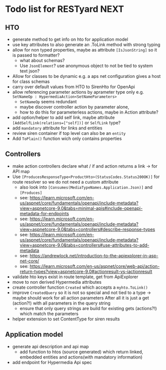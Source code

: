 ﻿# Todo list for RESTyard NEXT

## HTO

- generate method to get info on hto for application model
- use key attributes to also generate an .ToLink method with strong typing
- allow for non typed properties, maybe as attribute `[IsJsonString]` so it is passed to formatter?
  - what about schemas?
  - Use `JsonElement`? use anonymous object to not be tied to system text json? 
- Allow for classes to be dynamic e.g. a aps net configuration gives a host for class schemas
- carry over default values from HTO to SirenHto for OpenApi 
- allow referencing parameter actions by aprameter type only e.g. `SetNameOp : HypermediaAction<SetNameParameters>`
  - `SetNameOp` seems redundant
  - maybe discover controller action by parameter alone,
  - how to do this for parameterless actions, maybe in Action attribute?
- add option/helper to add self link, maybe attribute `[AddSelfLink(relations=["self])]` or `SelfLink` type? 
- add `mandatory` attribute for links and entities
- review siren container if top level can also be an `entity`
- Add `ToPlain()` function wich only contains properties

## Controllers

- make action controllers declare what / if and action returns a link -> for API map
- Use `[ProducesResponseType<ProductHto>(StatusCodes.Status200OK)]` for route resolver so we do not need a custom attribute
  - also look into `[Consumes(MediaTypeNames.Application.Json)]` and `[Produces]`
  - see: https://learn.microsoft.com/en-us/aspnet/core/fundamentals/openapi/include-metadata?view=aspnetcore-9.0&tabs=minimal-apis#include-openapi-metadata-for-endpoints
  - see: https://learn.microsoft.com/en-us/aspnet/core/fundamentals/openapi/include-metadata?view=aspnetcore-9.0&tabs=controllers#describe-response-types
  - see: https://learn.microsoft.com/en-us/aspnet/core/fundamentals/openapi/include-metadata?view=aspnetcore-9.0&tabs=controllers#use-attributes-to-add-metadata
  - see: https://andrewlock.net/introduction-to-the-apiexplorer-in-asp-net-core/
  - see: https://learn.microsoft.com/en-us/aspnet/core/web-api/action-return-types?view=aspnetcore-9.0#actionresult-vs-iactionresult
- validate hto keys exist in route template, get from ApiExplorer
- move to non derived Hypermedia attributes
- create controller function `Created` which accepts a `myhto.ToLink()`
- improve `CreatedQuery` so it is not so special and not tied to a type -> maybe should work for all action parameters
  After all it is just a get (action?!) with all parameters in the query string
  - ensure that only query strings are build for existing gets (actions?!) which match the parameters 
- helper extension to set ContentType for siren results


## Application model

- generate api description and api map
  - add function to htos (source generated) which return linked, embedded entities and actions(with mandatory information)
- add endpoint for Hypermedia Api spec